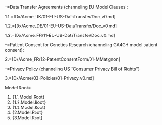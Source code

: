 -=Data Transfer Agreements (channeling EU Model Clauses):

1.1.=[Dx/Acme_UK/01-EU-US-DataTransfer/Doc_v0.md]

1.2.=[Dx/Acme_DE/01-EU-US-DataTransfer/Doc_v0.md]

1.3.=[Dx/Acme_FR/11-EU-US-DataTransfer/Doc_v0.md]

-=Patient Consent for Genetics Research (channeling GA4GH model patient consent):

2.=[Dx/Acme_FR/12-PatientConsentForm/01-MMatignon]

-=Privacy Policy (channeling US "Consumer Privacy Bill of Rights") 

3.=[Dx/Acme/03-Policies/01-Privacy_v0.md]

Model.Root=<ol><li>{1.1.Model.Root}<li>{1.2.Model.Root}<li> {1.3.Model.Root}<li>{2.Model.Root}<li>{3.Model.Root}</ol>